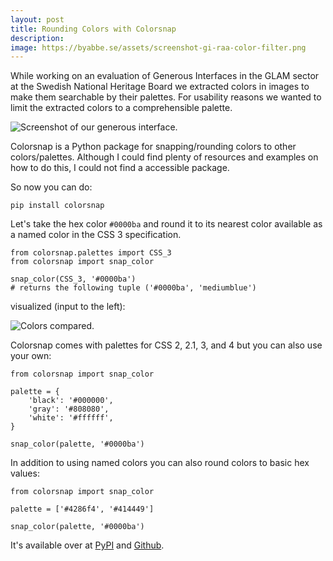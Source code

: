 ```yaml
---
layout: post
title: Rounding Colors with Colorsnap
description: 
image: https://byabbe.se/assets/screenshot-gi-raa-color-filter.png
---
```


While working on an evaluation of Generous Interfaces in the GLAM sector at the Swedish National Heritage Board we extracted colors in images to make them searchable by their palettes. For usability reasons we wanted to limit the extracted colors to a comprehensible palette.

![Screenshot of our generous interface.][0]

Colorsnap is a Python package for snapping/rounding colors to other colors/palettes. Although I could find plenty of resources and examples on how to do this, I could not find a accessible package.

So now you can do\:

`pip install colorsnap`

Let's take the hex color `#0000ba` and round it to its nearest color available as a named color in the CSS 3 specification.

<pre><code class="language-python">from colorsnap.palettes import CSS_3
from colorsnap import snap_color

snap_color(CSS_3, '#0000ba')
# returns the following tuple ('#0000ba', 'mediumblue')
</code></pre>

visualized (input to the left)\:

![Colors compared.][1]

Colorsnap comes with palettes for CSS 2, 2.1, 3, and 4 but you can also use your own\:

<pre><code class="language-python">from colorsnap import snap_color

palette = {
    'black': '#000000',
    'gray': '#808080',
    'white': '#ffffff',
}

snap_color(palette, '#0000ba')
</code></pre>

In addition to using named colors you can also round colors to basic hex values\:

<pre><code class="language-python">from colorsnap import snap_color

palette = ['#4286f4', '#414449']

snap_color(palette, '#0000ba')
</code></pre>

It's available over at [PyPI](2) and [Github](3).

[0]: https://byabbe.se/assets/screenshot-gi-raa-color-filter.png
[1]: https://byabbe.se/assets/colorsnap-example.png
[2]: https://pypi.org/project/colorsnap/
[3]: https://github.com/riksantikvarieambetet/colorsnap
